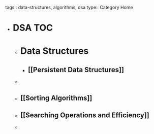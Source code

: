 tags:: data-structures, algorithms, dsa
type:: Category Home

- # DSA TOC
	- # Data Structures
		- ## [[Persistent Data Structures]]
	-
	- ## [[Sorting Algorithms]]
	- ## [[Searching Operations and Efficiency]]
	-